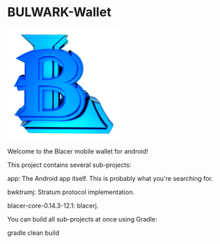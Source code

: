 # BULWARK-Wallet

![alt text](https://github.com/kalilinuxoo7/Blacer-Android/blob/master/banner/Feature%20Image.jpg)

Welcome to the Blacer mobile wallet for android!


This project contains several sub-projects:

app: The Android app itself. This is probably what you're searching for.

bwktrumj: Stratum protocol implementation.

blacer-core-0.14.3-12.1: blacerj.

You can build all sub-projects at once using Gradle:

gradle clean build
